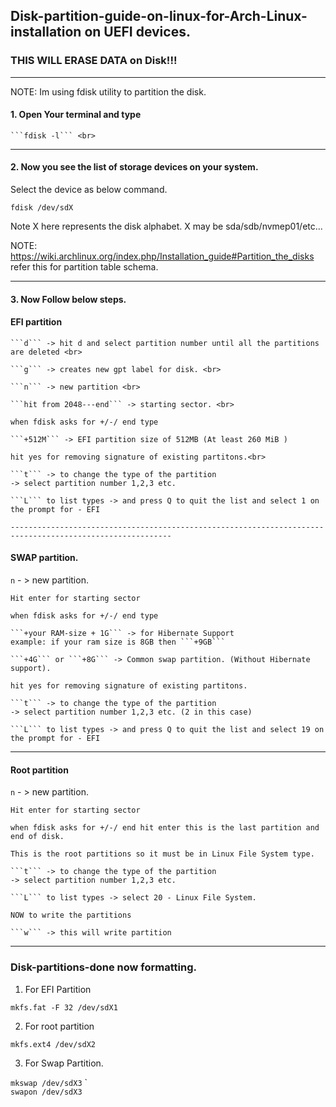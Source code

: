 ## Disk-partition-guide-on-linux-for-Arch-Linux-installation on UEFI devices.

### THIS WILL ERASE DATA on Disk!!!
----------------------------------------------------------------------------------------------------------
NOTE: Im using fdisk utility to partition the disk.

#### 1. Open Your terminal and type

    ```fdisk -l``` <br>
----------------------------------------------------------------------------------------------------------

#### 2. Now you see the list of storage devices on your system.
   Select the device as below command.
   
   ```fdisk /dev/sdX```
   
   Note X here represents the disk alphabet. X may be sda/sdb/nvmep01/etc...

NOTE: https://wiki.archlinux.org/index.php/Installation_guide#Partition_the_disks refer this for partition table schema. 

----------------------------------------------------------------------------------------------------------

#### 3. Now Follow below steps.
   #### EFI partition

    ```d``` -> hit d and select partition number until all the partitions are deleted <br>

    ```g``` -> creates new gpt label for disk. <br>

    ```n``` -> new partition <br>
    
    ```hit from 2048---end``` -> starting sector. <br>
    
    when fdisk asks for +/-/ end type
    
    ```+512M``` -> EFI partition size of 512MB (At least 260 MiB ) 
    
    hit yes for removing signature of existing partitons.<br>
    
    ```t``` -> to change the type of the partition
    -> select partition number 1,2,3 etc. 
    
    ```L``` to list types -> and press Q to quit the list and select 1 on the prompt for - EFI 
    
    ----------------------------------------------------------------------------------------------------------
    
   #### SWAP partition.
    
   ```n``` - > new partition.
    
    Hit enter for starting sector
    
    when fdisk asks for +/-/ end type

    ```+your RAM-size + 1G``` -> for Hibernate Support
    example: if your ram size is 8GB then ```+9GB```
    
    ```+4G``` or ```+8G``` -> Common swap partition. (Without Hibernate support).
    
    hit yes for removing signature of existing partitons.
    
    ```t``` -> to change the type of the partition
    -> select partition number 1,2,3 etc. (2 in this case)
    
    ```L``` to list types -> and press Q to quit the list and select 19 on the prompt for - EFI 
    
----------------------------------------------------------------------------------------------------------
#### Root partition
   ```n``` - > new partition.
    
    Hit enter for starting sector
    
    when fdisk asks for +/-/ end hit enter this is the last partition and end of disk.
    
    This is the root partitions so it must be in Linux File System type.
    
    ```t``` -> to change the type of the partition
    -> select partition number 1,2,3 etc. 
    
    ```L``` to list types -> select 20 - Linux File System.
        
    NOW to write the partitions
    
    ```w``` -> this will write partition
    
----------------------------------------------------------------------------------------------------------

### Disk-partitions-done now formatting.
    
1. For EFI Partition  

```mkfs.fat -F 32 /dev/sdX1```  
    
2. For root partition  

```mkfs.ext4 /dev/sdX2```
    
3. For Swap Partition.  

```mkswap /dev/sdX3```
    `                          
```swapon /dev/sdX3```
    
   
